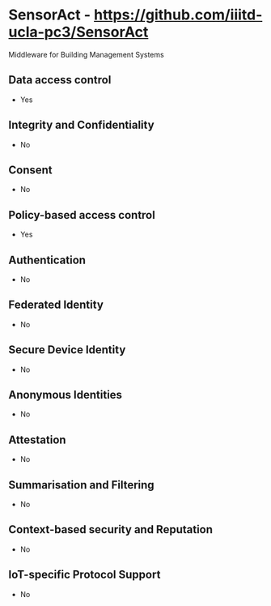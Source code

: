 # SensorAct - https://github.com/iiitd-ucla-pc3/SensorAct
Middleware for Building Management Systems

## Data access control
- Yes

## Integrity and Confidentiality
- No

## Consent
- No

## Policy-based access control
- Yes

## Authentication
- No

## Federated Identity
- No

## Secure Device Identity
- No

## Anonymous Identities
- No

## Attestation
- No

## Summarisation and Filtering
- No

## Context-based security and Reputation
- No

## IoT-specific Protocol Support
- No
